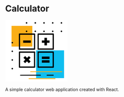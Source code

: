 # Calculator

<img src="./src/images/calculator.gif" alt="calculator" width="200" >

A simple calculator web application created with React.
